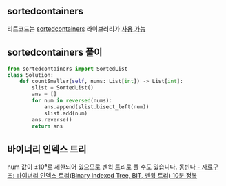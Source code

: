 ## sortedcontainers
리트코드는 [sortedcontainers](https://grantjenks.com/docs/sortedcontainers/) 라이브러리가 [사용 가능](https://support.leetcode.com/hc/en-us/articles/360011833974-What-are-the-environments-for-the-programming-languages-)

## sortedcontainers 풀이
```python
from sortedcontainers import SortedList
class Solution:
    def countSmaller(self, nums: List[int]) -> List[int]:
        slist = SortedList()
        ans = []
        for num in reversed(nums):
            ans.append(slist.bisect_left(num))
            slist.add(num)
        ans.reverse()
        return ans
```

## 바이너리 인덱스 트리
num 값이 ±10⁴로 제한되어 있으므로 펜윅 트리로 풀 수도 있습니다.
[동빈나 - 자료구조: 바이너리 인덱스 트리(Binary Indexed Tree, BIT, 펜윅 트리) 10분 정복](https://youtu.be/fg2iGP4e2mc)